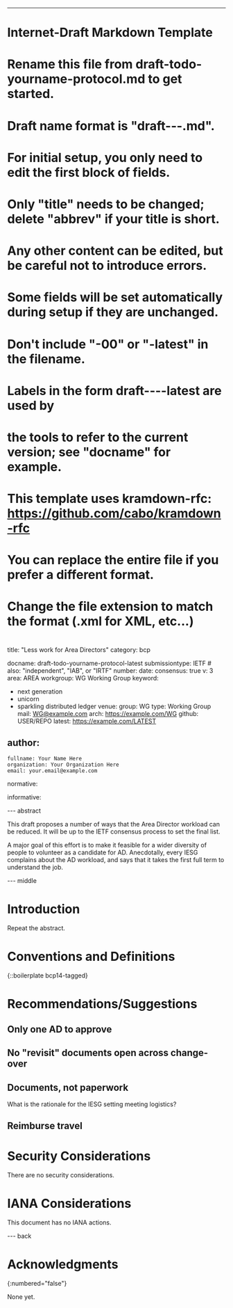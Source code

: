 ---
###
# Internet-Draft Markdown Template
#
# Rename this file from draft-todo-yourname-protocol.md to get started.
# Draft name format is "draft-<yourname>-<workgroup>-<name>.md".
#
# For initial setup, you only need to edit the first block of fields.
# Only "title" needs to be changed; delete "abbrev" if your title is short.
# Any other content can be edited, but be careful not to introduce errors.
# Some fields will be set automatically during setup if they are unchanged.
#
# Don't include "-00" or "-latest" in the filename.
# Labels in the form draft-<yourname>-<workgroup>-<name>-latest are used by
# the tools to refer to the current version; see "docname" for example.
#
# This template uses kramdown-rfc: https://github.com/cabo/kramdown-rfc
# You can replace the entire file if you prefer a different format.
# Change the file extension to match the format (.xml for XML, etc...)
#
###
title: "Less work for Area Directors"
category: bcp

docname: draft-todo-yourname-protocol-latest
submissiontype: IETF  # also: "independent", "IAB", or "IRTF"
number:
date:
consensus: true
v: 3
area: AREA
workgroup: WG Working Group
keyword:
 - next generation
 - unicorn
 - sparkling distributed ledger
venue:
  group: WG
  type: Working Group
  mail: WG@example.com
  arch: https://example.com/WG
  github: USER/REPO
  latest: https://example.com/LATEST

author:
 -
    fullname: Your Name Here
    organization: Your Organization Here
    email: your.email@example.com

normative:

informative:


--- abstract

This draft proposes a number of ways that the Area Director workload can
be reduced. It will be up to the IETF consensus process to set the final
list.

A major goal of this effort is to make it feasible for a wider diversity
of people to volunteer as a candidate for AD. Anecdotally, every IESG
complains about the AD workload, and says that it takes the first
full term to understand the job.


--- middle

# Introduction

Repeat the abstract.

# Conventions and Definitions

{::boilerplate bcp14-tagged}

# Recommendations/Suggestions

## Only one AD to approve

## No "revisit" documents open across change-over

## Documents, not paperwork

What is the rationale for the IESG setting meeting logistics?

## Reimburse travel

# Security Considerations

There are no security considerations.


# IANA Considerations

This document has no IANA actions.


--- back

# Acknowledgments
{:numbered="false"}

None yet.
